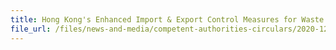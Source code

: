 ```yaml
---
title: Hong Kong's Enhanced Import & Export Control Measures for Waste Paper and Waste Plastics
file_url: /files/news-and-media/competent-authorities-circulars/2020-12-22-CA.pdf
---
```

